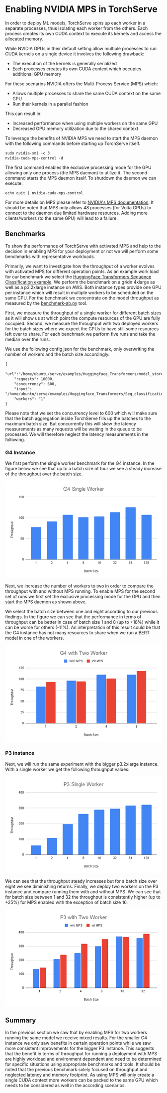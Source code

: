 # Enabling NVIDIA MPS in TorchServe
In order to deploy ML models, TorchServe spins up each worker in a separate processes, thus isolating each worker from the others.
Each process creates its own CUDA context to execute its kernels and access the allocated memory.

While NVIDIA GPUs in their default setting allow multiple processes to run CUDA kernels on a single device it involves the following drawback:
* The execution of the kernels is generally serialized
* Each processes creates its own CUDA context which occupies additional GPU memory

For these scenarios NVIDIA offers the Multi-Process Service (MPS) which:
* Allows multiple processes to share the same CUDA context on the same GPU
* Run their kernels in a parallel fashion

This can result in:
* Increased performance when using multiple workers on the same GPU
* Decreased GPU memory utilization due to the shared context


To leverage the benefits of NVIDIA MPS we need to start the MPS daemon with the following commands before starting up TorchServe itself.
```
sudo nvidia-smi -c 3
nvidia-cuda-mps-control -d
```
The first command enables the exclusive processing mode for the GPU allowing only one process (the MPS daemon) to utilize it.
The second command starts the MPS daemon itself.
To shutdown the daemon we can execute:
```
echo quit | nvidia-cuda-mps-control
```
For more details on MPS please refer to [NVIDIA's MPS documentation](https://docs.nvidia.com/deploy/mps/index.html).
It should be noted that MPS only allows 48 processes (for Volta GPUs) to connect to the daemon due limited hardware resources.
Adding more clients/workers (to the same GPU) will lead to a failure.

## Benchmarks
To show the performance of TorchServe with activated MPS and help to the decision in enabling MPS for your deployment or not we will perform some benchmarks with representative workloads.

Primarily, we want to investigate how the throughput of a worker evolves with activated MPS for different operation points.
As an example work load for our benchmark we select the [HuggingFace Transformers Sequence Classification example](https://github.com/pytorch/serve/tree/master/examples/Huggingface_Transformers#sequence-classification).
We perform the benchmark on a g4dn.4xlarge as well as a p3.2xlarge instance on AWS.
Both instance types provide one GPU per instance which will result in multiple workers to be scheduled on the same GPU.
For the benchmark we concentrate on the model throughput as measured by the [benchmark-ab.py](https://github.com/pytorch/serve/tree/master/benchmarks/benchmark-ab.py) tool.

First, we measure the throughput of a single worker for different batch sizes as it will show us at which point the compute resources of the GPU are fully occupied.
Second, we measure the throughput with two deployed workers for the batch sizes where we expect the GPUs to have still some resources left over to share.
For each benchmark we perform five runs and take the median over the runs.

We use the following config.json for the benchmark, only overwriting the number of workers and the batch size accordingly.

```
{
    "url":"/home/ubuntu/serve/examples/Huggingface_Transformers/model_store/BERTSeqClassification",
    "requests": 10000,
    "concurrency": 600,
    "input": "/home/ubuntu/serve/examples/Huggingface_Transformers/Seq_classification_artifacts/sample_text_captum_input.txt",
    "workers": "1"
}
```
Please note that we set the concurrency level to 600 which will make sure that the batch aggregation inside TorchServe fills up the batches to the maximum batch size. But concurrently this will skew the latency measurements as many requests will be waiting in the queue to be processed. We will therefore neglect the latency measurements in the following.

### G4 Instance
We first perform the single worker benchmark for the G4 instance.
In the figure below we see that up to a batch size of four we see a steady increase of the throughput over the batch size.

![G4 benchmark, single worker](images/mps_g4_single.png)

Next, we increase the number of workers to two in order to compare the throughput with and without MPS running.
To enable MPS for the second set of runs we first set the exclusive processing mode for the GPU and then start the MPS daemon as shown above.

We select the batch size between one and eight according to our previous findings.
In the figure we can see that the performance in terms of throughput can be better in case of batch size 1 and 8 (up to +18%) while it can be worse for others (-11%).
An interpretation of this result could be that the G4 instance has not many resources to share when we run a BERT model in one of the workers.

![G4 benchmark, two workers](images/mps_g4_two_worker.png)

### P3 instance
Next, we will run the same experiment with the bigger p3.2xlarge instance.
With a single worker we get the following throughput values:

![P3 benchmark, single worker](images/mps_p3_single.png)

We can see that the throughput steady increases but for a batch size over eight we see diminishing returns.
Finally, we deploy two workers on the P3 instance and compare running them with and without MPS.
We can see that for batch size between 1 and 32 the throughput is consistently higher (up to +25%) for MPS enabled with the exception of batch size 16.

![P3 benchmark, two workers](images/mps_p3_two_worker.png)

## Summary
In the previous section we saw that by enabling MPS for two workers running the same model we receive mixed results.
For the smaller G4 instance we only saw benefits in certain operation points while we saw more consistent improvements for the bigger P3 instance.
This suggests that the benefit in terms of throughput for running a deployment with MPS are highly workload and environment dependent and need to be determined for specific situations using appropriate benchmarks and tools.
It should be noted that the previous benchmark solely focused on throughput and neglected latency and memory footprint.
As using MPS will only create a single CUDA context more workers can be packed to the same GPU which needs to be considered as well in the according scenarios.
